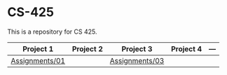 # CS-425
This is a repository for CS 425.

| Project 1 | Project 2 | Project 3 | Project 4 | &mdash; |
| :-----: | ---- | :-----: | :------: | ------- |
| [Assignments/01](Assignments/01) |  | [Assignments/03](Assignments/03) |  |  |

